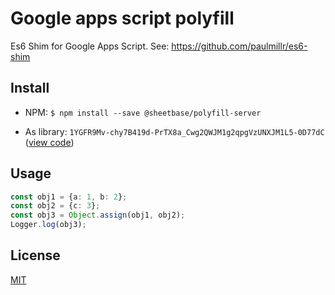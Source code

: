 # Google apps script polyfill

Es6 Shim for Google Apps Script. See: https://github.com/paulmillr/es6-shim

## Install

- NPM: ``$ npm install --save @sheetbase/polyfill-server``

- As library: ``1YGFR9Mv-chy7B419d-PrTX8a_Cwg2QWJM1g2qpgVzUNXJM1L5-0D77dC`` ([view code](https://script.google.com/d/1YGFR9Mv-chy7B419d-PrTX8a_Cwg2QWJM1g2qpgVzUNXJM1L5-0D77dC/edit?usp=sharing))

## Usage

```ts
const obj1 = {a: 1, b: 2};
const obj2 = {c: 3};
const obj3 = Object.assign(obj1, obj2);
Logger.log(obj3);
```

## License

[MIT][license-url]

[license-url]: https://github.com/sheetbase/module-polyfill-server/blob/master/LICENSE
